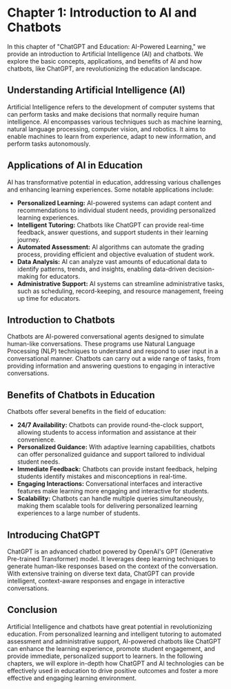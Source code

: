 Chapter 1: Introduction to AI and Chatbots
==========================================

In this chapter of "ChatGPT and Education: AI-Powered Learning," we provide an introduction to Artificial Intelligence (AI) and chatbots. We explore the basic concepts, applications, and benefits of AI and how chatbots, like ChatGPT, are revolutionizing the education landscape.

Understanding Artificial Intelligence (AI)
------------------------------------------

Artificial Intelligence refers to the development of computer systems that can perform tasks and make decisions that normally require human intelligence. AI encompasses various techniques such as machine learning, natural language processing, computer vision, and robotics. It aims to enable machines to learn from experience, adapt to new information, and perform tasks autonomously.

Applications of AI in Education
-------------------------------

AI has transformative potential in education, addressing various challenges and enhancing learning experiences. Some notable applications include:

* **Personalized Learning:** AI-powered systems can adapt content and recommendations to individual student needs, providing personalized learning experiences.
* **Intelligent Tutoring:** Chatbots like ChatGPT can provide real-time feedback, answer questions, and support students in their learning journey.
* **Automated Assessment:** AI algorithms can automate the grading process, providing efficient and objective evaluation of student work.
* **Data Analysis:** AI can analyze vast amounts of educational data to identify patterns, trends, and insights, enabling data-driven decision-making for educators.
* **Administrative Support:** AI systems can streamline administrative tasks, such as scheduling, record-keeping, and resource management, freeing up time for educators.

Introduction to Chatbots
------------------------

Chatbots are AI-powered conversational agents designed to simulate human-like conversations. These programs use Natural Language Processing (NLP) techniques to understand and respond to user input in a conversational manner. Chatbots can carry out a wide range of tasks, from providing information and answering questions to engaging in interactive conversations.

Benefits of Chatbots in Education
---------------------------------

Chatbots offer several benefits in the field of education:

* **24/7 Availability:** Chatbots can provide round-the-clock support, allowing students to access information and assistance at their convenience.
* **Personalized Guidance:** With adaptive learning capabilities, chatbots can offer personalized guidance and support tailored to individual student needs.
* **Immediate Feedback:** Chatbots can provide instant feedback, helping students identify mistakes and misconceptions in real-time.
* **Engaging Interactions:** Conversational interfaces and interactive features make learning more engaging and interactive for students.
* **Scalability:** Chatbots can handle multiple queries simultaneously, making them scalable tools for delivering personalized learning experiences to a large number of students.

Introducing ChatGPT
-------------------

ChatGPT is an advanced chatbot powered by OpenAI's GPT (Generative Pre-trained Transformer) model. It leverages deep learning techniques to generate human-like responses based on the context of the conversation. With extensive training on diverse text data, ChatGPT can provide intelligent, context-aware responses and engage in interactive conversations.

Conclusion
----------

Artificial Intelligence and chatbots have great potential in revolutionizing education. From personalized learning and intelligent tutoring to automated assessment and administrative support, AI-powered chatbots like ChatGPT can enhance the learning experience, promote student engagement, and provide immediate, personalized support to learners. In the following chapters, we will explore in-depth how ChatGPT and AI technologies can be effectively used in education to drive positive outcomes and foster a more effective and engaging learning environment.

